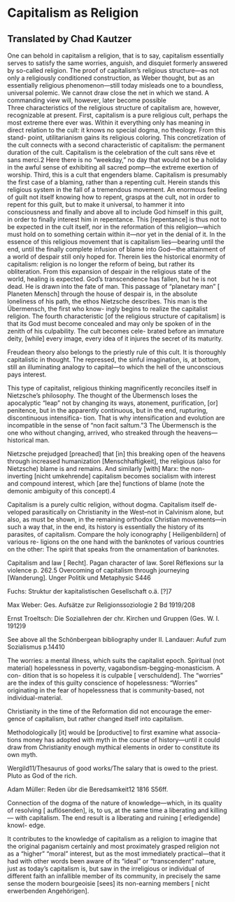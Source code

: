 # Capitalism as Religion  

## Translated by Chad Kautzer  

One can behold in capitalism a religion, that is to say, capitalism essentially serves to satisfy the same worries, anguish, and disquiet formerly answered by so-called religion. The proof of capitalism’s religious structure—as not only a religiously conditioned construction, as Weber thought, but as an essentially religious phenomenon—still today misleads one to a boundless, universal polemic. We cannot draw close the net in which we stand. A commanding view will, however, later become possible  
Three characteristics of the religious structure of capitalism are, however, recognizable at present. First, capitalism is a pure religious cult, perhaps the most extreme there ever was. Within it everything only has meaning in direct relation to the cult: it knows no special dogma, no theology. From this stand- point, utilitarianism gains its religious coloring. This concretization of the cult connects with a second characteristic of capitalism: the permanent duration of the cult. Capitalism is the celebration of the cult sans rêve et sans merci.2 Here there is no “weekday,” no day that would not be a holiday in the awful sense of exhibiting all sacred pomp—the extreme exertion of worship. Third, this is a cult that engenders blame. Capitalism is presumably the first case of a blaming, rather than a repenting cult. Herein stands this religious system in the fall of a tremendous movement. An enormous feeling of guilt not itself knowing how to repent, grasps at the cult, not in order to repent for this guilt, but to make it universal, to hammer it into consciousness and finally and above all to include God himself in this guilt, in order to finally interest him in repentance. This  [repentance] is thus not to be expected in the cult itself, nor in the reformation of this religion—which must hold on to something certain within it—nor yet in the denial of it. In the essence of this religious movement that is capitalism lies—bearing until the end, until the finally complete infusion of blame into God—the attainment of a world of despair still only hoped for. Therein lies the historical enormity of capitalism: religion is no longer the reform of being, but rather its obliteration. From this expansion of despair in the religious state of the world, healing is expected. God’s transcendence has fallen, but he is not dead. He is drawn into the fate of man. This passage of “planetary man” [ Planeten Mensch] through the house of despair is, in the absolute loneliness of his path, the ethos Nietzsche describes. This man is the Übermensch, the first who know- ingly begins to realize the capitalist religion. The fourth characteristic [of the religious structure of capitalism] is that its God must become concealed and may only be spoken of in the zenith of his culpability. The cult becomes cele- brated before an immature deity, [while] every image, every idea of it injures the secret of its maturity. 

Freudean theory also belongs to the priestly rule of this cult. It is thoroughly capitalistic in thought. The repressed, the sinful imagination, is, at bottom, still an illuminating analogy to capital—to which the hell of the unconscious pays interest. 

This type of capitalist, religious thinking magnificently reconciles itself in Nietzsche’s philosophy. The thought of the Übermensch loses the apocalyptic “leap” not by changing its ways, atonement, purification, [or] penitence, but in the apparently continuous, but in the end, rupturing, discontinuous intensifica- tion. That is why intensification and evolution are incompatible in the sense of “non facit saltum.”3 The Übermensch is the one who without changing, arrived, who streaked through the heavens—historical man. 

Nietzsche prejudged [preached] that [in] this breaking open of the heavens through increased humanization [Menschhaftigkeit], the religious (also for Nietzsche) blame is and remains. And similarly [with] Marx: the non-inverting [nicht umkehrende] capitalism becomes socialism with interest and compound interest, which [are the] functions of blame (note the demonic ambiguity of this concept).4 

Capitalism is a purely cultic religion, without dogma. Capitalism itself de- veloped parasitically on Christianity in the West–not in Calvinism alone, but also, as must be shown, in the remaining orthodox Christian movements—in such a way that, in the end, its history is essentially the history of its parasites, of capitalism. Compare the holy iconography [ Heiligenbildern] of various re- ligions on the one hand with the banknotes of various countries on the other: The spirit that speaks from the ornamentation of banknotes. 

Capitalism and law [ Recht]. Pagan character of law. Sorel Réflexions sur la violence p. 262.5 Overcoming of capitalism through journeying [Wanderung]. Unger Politik und Metaphysic S446 

Fuchs: Struktur der kapitalistischen Gesellschaft o.ä. [?]7 

Max Weber: Ges. Aufsätze zur Religionssoziologie 2 Bd 1919/208 

Ernst Troeltsch: Die Soziallehren der chr. Kirchen und Gruppen (Ges. W. I. 1912)9 

See above all the Schönbergean bibliography under II. Landauer: Aufuf zum Sozialismus p.14410 

The worries: a mental illness, which suits the capitalist epoch. Spiritual (not material) hopelessness in poverty, vagabondism-begging-monasticism. A con- dition that is so hopeless it is culpable [ verschuldend]. The “worries” are the index of this guilty conscience of hopelessness: “Worries” originating in the fear of hopelessness that is community-based, not individual-material. 

Christianity in the time of the Reformation did not encourage the emer- gence of capitalism, but rather changed itself into capitalism. 

Methodologically [it] would be [productive] to first examine what associa- tions money has adopted with myth in the course of history—until it could draw from Christianity enough mythical elements in order to constitute its own myth. 

Wergild11/Thesaurus of good works/The salary that is owed to the priest. Pluto as God of the rich. 

Adam Müller: Reden übr die Beredsamkeit12 1816 S56ff. 

Connection of the dogma of the nature of knowledge—which, in its quality of resolving [ auflösenden], is, to us, at the same time a liberating and killing— with capitalism. The end result is a liberating and ruining [ erledigende] knowl- edge. 

It contributes to the knowledge of capitalism as a religion to imagine that the original paganism certainly and most proximately grasped religion not as a “higher” “moral” interest, but as the most immediately practical—that it had with other words been aware of its “ideal” or “transcendent” nature, just as today’s capitalism is, but saw in the irreligious or individual of different faith an infallible member of its community, in precisely the same sense the modern bourgeoisie [sees] its non-earning members [ nicht erwerbenden Angehörigen]. 
